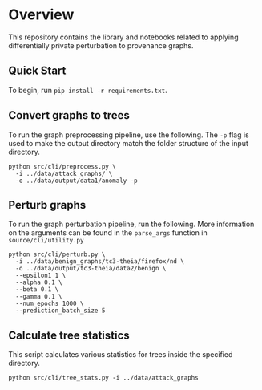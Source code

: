 # Overview
This repository contains the library and notebooks related to applying differentially private perturbation to 
provenance graphs.
## Quick Start
To begin, run `pip install -r requirements.txt`.
## Convert graphs to trees
To run the graph preprocessing pipeline, use the following.
The `-p` flag is used to make the output directory match the folder structure of the input directory.
```shell
python src/cli/preprocess.py \
  -i ../data/attack_graphs/ \
  -o ../data/output/data1/anomaly -p
```
## Perturb graphs
To run the graph perturbation pipeline, run the following. More information on the arguments can be found in the 
`parse_args` function in `source/cli/utility.py`
```shell
python src/cli/perturb.py \
  -i ../data/benign_graphs/tc3-theia/firefox/nd \
  -o ../data/output/tc3-theia/data2/benign \
  --epsilon1 1 \
  --alpha 0.1 \
  --beta 0.1 \
  --gamma 0.1 \
  --num_epochs 1000 \
  --prediction_batch_size 5
  ```
## Calculate tree statistics
This script calculates various statistics for trees inside the specified directory.
```shell
python src/cli/tree_stats.py -i ../data/attack_graphs
```

